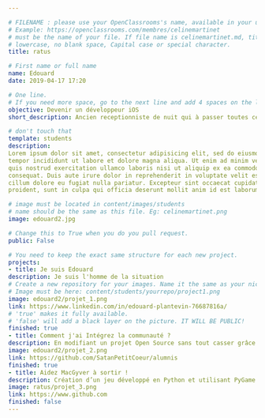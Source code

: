 ```yaml
---

# FILENAME : please use your OpenClassrooms's name, available in your url.
# Example: https://openclassrooms.com/membres/celinemartinet
# must be the name of your file. If file name is celinemartinet.md, title is celinemartinet.
# lowercase, no blank space, Capital case or special character.
title: ratus

# First name or full name
name: Edouard
date: 2019-04-17 17:20

# One line.
# If you need more space, go to the next line and add 4 spaces on the left, as in 'description'.
objective: Devenir un développeur iOS
short_description: Ancien receptionniste de nuit qui à passer toutes ces nuits à coder au lieu de travailler

# don't touch that
template: students
description:
Lorem ipsum dolor sit amet, consectetur adipisicing elit, sed do eiusmod
tempor incididunt ut labore et dolore magna aliqua. Ut enim ad minim veniam,
quis nostrud exercitation ullamco laboris nisi ut aliquip ex ea commodo
consequat. Duis aute irure dolor in reprehenderit in voluptate velit esse
cillum dolore eu fugiat nulla pariatur. Excepteur sint occaecat cupidatat non
proident, sunt in culpa qui officia deserunt mollit anim id est laborum.

# image must be located in content/images/students
# name should be the same as this file. Eg: celinemartinet.png
image: edouard2.jpg

# Change this to True when you do you pull request.
public: False

# You need to keep the exact same structure for each new project.
projects:
- title: Je suis Edouard 
description: Je suis l'homme de la situation 
# Create a new repository for your images. Name it the same as your nickname and profile picture.
# Image must be here: content/students/yourrepo/project1.png
image: edouard2/projet_1.png
link: https://www.linkedin.com/in/edouard-plantevin-76687816a/
# 'true' makes it fully available.
# 'false' will add a black layer on the picture. IT WILL BE PUBLIC!
finished: true
- title: Comment j'ai Intégrez la communauté ?
description: En modifiant un projet Open Source sans tout casser grâce aux Pull Requests
image: edouard2/projet_2.png
link: https://github.com/SatanPetitCoeur/alumnis
finished: true
- title: Aidez MacGyver à sortir !
description: Création d’un jeu développé en Python et utilisant PyGame.
image: ratus/projet_3.png
link: https://www.github.com
finished: false
---
```

